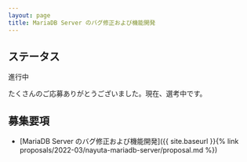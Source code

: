 ```yaml
---
layout: page
title: MariaDB Server のバグ修正および機能開発
---
```


## <span id="status">ステータス</span>

進行中

たくさんのご応募ありがとうございました。現在、選考中です。

<!-- 
### 最終レポート

FIXME: 最終レポートへのリンクを記載する。
最終レポートの書き方は [最終レポート]({{ site.baseurl }}{% link process/final-report/index.md %}) 参照のこと。最終レポートのテンプレートは用意せず自由形式とします。

* 例: [第一回の先輩の最終レポートへのリンク](https://oss-gate.github.io/report/on-boarding/2021/10/08/on-boarding-2021-08-kenhys.html))

[](### 日報

FIXME: 先輩と新人の日報へのリンクを記載する。日報の書き方は [日報]({{ site.baseurl }}{% link process/daily-report/index.md %}) 参照のこと。
[日報のテンプレート]({{ site.baseurl }}{% link process/daily-report/template.md %}) をベースにするとよい。先輩、新人に限らず、運営やその他作業の様子を見ていた人が書いてもよい。

日報の記録は `https://github.com/oss-gate/on-boarding/tree/main/proposals/${開始時期}/${先輩のID}-${募集要項のID}/daily-report-${参加者のID}.md` に置く。

* 例: 第一回の先輩 [kenhys]({{ site.baseurl }}{% link proposals/2021-08/kenhys-maintain-debian-packages/daily-report-kenhys.md %})
* 例: 第一回の新人 [sivchari]({{ site.baseurl }}{% link proposals/2021-08/kenhys-maintain-debian-packages/daily-report-sivchari.md %}))

### ミーティングの記録

FIXME: ふりかえりなどのミーティングの記録へのリンクを記載する。

ミーティングの記録は `https://github.com/oss-gate/on-boarding/tree/main/proposals/${開始時期}/${先輩のID}-${募集要項のID}/meeting-YYYY-MM-DD.md` に置く。


* 例: 第一回の [初回のミーティングメモ (8/11)]({{ site.baseurl }}{% link proposals/2021-08/kenhys-maintain-debian-packages/meeting-2021-08-11.md %})
* 例: 第一回の [中間のふりかえりメモ (8/31)]({{ site.baseurl }}{% link proposals/2021-08/kenhys-maintain-debian-packages/meeting-2021-08-31.md %})

### 参考資料

FIXME: 関連する参考資料等があれば記載する。

* 例: 第一回の [関連資料]({{ site.baseurl }}{% link proposals/2021-08/kenhys-maintain-debian-packages/references-2021-08.md %})

--> 

## 募集要項
* [MariaDB Server のバグ修正および機能開発]({{ site.baseurl }}{% link proposals/2022-03/nayuta-mariadb-server/proposal.md %})
